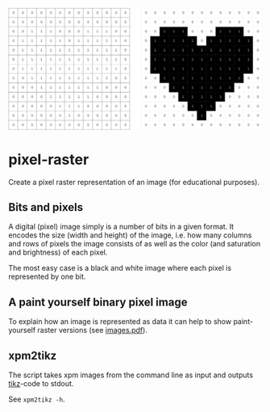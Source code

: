 ![](Beispiel.svg)

# pixel-raster
Create a pixel raster representation of an image (for educational purposes).

## Bits and pixels

A digital (pixel) image simply is a number of bits in a given format.
It encodes the size (width and height) of the image, i.e. how many
columns and rows of pixels the image consists of as well as the color
(and saturation and brightness) of each pixel.

The most easy case is a black and white image where each pixel is
represented by one bit.

## A paint yourself binary pixel image 

To explain how an image is represented as data it can help to show
paint-yourself raster versions (see [images.pdf](images.pdf)).

## xpm2tikz

The script takes xpm images from the command line as input and
outputs [tikz](https://ctan.org/pkg/pgf)-code to stdout.

See `xpm2tikz -h`.
